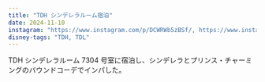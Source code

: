 ```yaml
---
title: "TDH シンデレラルーム宿泊"
date: 2024-11-10
instagram: "https://www.instagram.com/p/DCWRWb5zBSf/, https://www.instagram.com/p/DCY6iv0TEpH/"
disney-tags: "TDH, TDL"
---
```


TDH シンデレラルーム 7304 号室に宿泊し、シンデレラとプリンス・チャーミングのバウンドコーデでインパした。